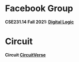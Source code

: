 # Facebook Group

__CSE231.14 Fall 2021: [Digital Logic](https://www.facebook.com/groups/1262494590874256)__

# Circuit

__Circuit [CircuitVerse](https://circuitverse.org/simulator/edit/cse231)__